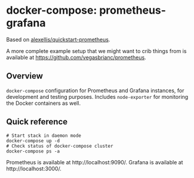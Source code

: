# docker-compose: prometheus-grafana

Based on [alexellis/quickstart-prometheus](https://github.com/alexellis/quickstart-prometheus).

A more complete example setup that we might want to crib things from is available at https://github.com/vegasbrianc/prometheus.

## Overview

`docker-compose` configuration for Prometheus and Grafana instances, for development and testing purposes.  Includes
`node-exporter` for monitoring the Docker containers as well.

## Quick reference

```
# Start stack in daemon mode
docker-compose up -d
# Check status of docker-compose cluster
docker-compose ps -a
```

Prometheus is available at http://localhost:9090/.  Grafana is available at http://localhost:3000/.
